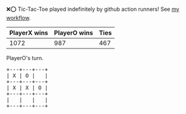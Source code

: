 :x::o: Tic-Tac-Toe played indefinitely by github action runners! See [my workflow](.github/workflows/play.yaml).

|PlayerX wins|PlayerO wins|Ties|
|-|-|-|
|1072|987|467|

PlayerO's turn.

<pre>
+---+---+---+
| X | O |   |
+---+---+---+
| X | X | O |
+---+---+---+
|   |   |   |
+---+---+---+
</pre>